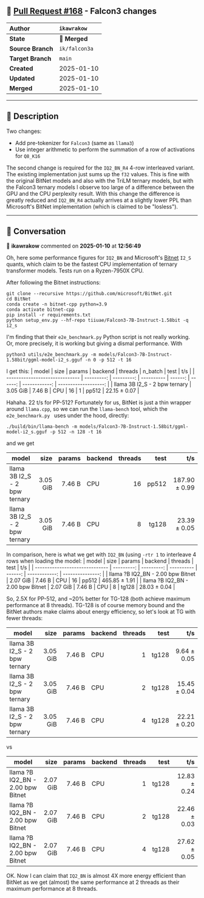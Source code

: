 ## 🔀 [Pull Request #168](https://github.com/ikawrakow/ik_llama.cpp/pull/168) - Falcon3 changes

| **Author** | `ikawrakow` |
| :--- | :--- |
| **State** | 🔀 **Merged** |
| **Source Branch** | `ik/falcon3a` |
| **Target Branch** | `main` |
| **Created** | 2025-01-10 |
| **Updated** | 2025-01-10 |
| **Merged** | 2025-01-10 |

---

## 📄 Description

Two changes:
* Add pre-tokenizer for `Falcon3` (same as `llama3`)
* Use integer arithmetic to perform the summation of a row of activations for `Q8_K16`

The second change is required for the `IQ2_BN_R4` 4-row interleaved variant. The existing implementation just sums up the `f32` values. This is fine with the original BitNet models and also with the TriLM ternary models, but with the Falcon3 ternary models I observe too large of a difference between the GPU and the CPU perplexity result. With this change the difference is greatly reduced and `IQ2_BN_R4` actually arrives at a slightly lower PPL than Microsoft's BitNet implementation (which is claimed to be "losless").

---

## 💬 Conversation

👤 **ikawrakow** commented on **2025-01-10** at **12:56:49**

Oh, here some performance figures for `IQ2_BN` and Microsoft's [Bitnet](https://github.com/microsoft/BitNet) `I2_S` quants, which claim to be the fastest CPU implementation of ternary transformer models. Tests run on a Ryzen-7950X CPU. 

After following the Bitnet instructions:
```
git clone --recursive https://github.com/microsoft/BitNet.git
cd BitNet
conda create -n bitnet-cpp python=3.9
conda activate bitnet-cpp
pip install -r requirements.txt
python setup_env.py --hf-repo tiiuae/Falcon3-7B-Instruct-1.58bit -q i2_s
```
I'm finding that their `e2e_benchmark.py` Python script is not really working. Or, more precisely, it is working but giving a dismal performance. With
```
python3 utils/e2e_benchmark.py -m models/Falcon3-7B-Instruct-1.58bit/ggml-model-i2_s.gguf -n 0 -p 512 -t 16
```
I get this:
| model                          |       size |     params | backend    | threads | n_batch |          test |                  t/s |
| ------------------------------ | ---------: | ---------: | ---------- | ------: | ------: | ------------: | -------------------: |
| llama 3B I2_S - 2 bpw ternary  |   3.05 GiB |     7.46 B | CPU        |      16 |       1 |         pp512 |         22.15 ± 0.07 |

Hahaha. 22 t/s for PP-512? Fortunately for us, BitNet is just a thin wrapper around `llama.cpp`, so we can run the `llama-bench` tool, which the  `e2e_benchmark.py ` uses under the hood, directly:
```
./build/bin/llama-bench -m models/Falcon3-7B-Instruct-1.58bit/ggml-model-i2_s.gguf -p 512 -n 128 -t 16
```
and we get

| model                          |       size |     params | backend    | threads |          test |                  t/s |
| ------------------------------ | ---------: | ---------: | ---------- | ------: | ------------: | -------------------: |
| llama 3B I2_S - 2 bpw ternary  |   3.05 GiB |     7.46 B | CPU        |      16 |         pp512 |        187.90 ± 0.99 |
| llama 3B I2_S - 2 bpw ternary  |   3.05 GiB |     7.46 B | CPU        |       8 |         tg128 |         23.39 ± 0.05 |

In comparison, here is what we get with `IQ2_BN` (using `-rtr 1` to interleave 4 rows when loading the model:
| model                          |       size |     params | backend    | threads |          test |              t/s |
| ------------------------------ | ---------: | ---------: | ---------- | ------: | ------------: | ---------------: |
| llama ?B IQ2_BN - 2.00 bpw Bitnet |   2.07 GiB |     7.46 B | CPU        |      16 |         pp512 |    465.85 ± 1.91 |
| llama ?B IQ2_BN - 2.00 bpw Bitnet |   2.07 GiB |     7.46 B | CPU        |       8 |         tg128 |     28.03 ± 0.04 |

So, 2.5X for PP-512, and ~20% better for TG-128 (both achieve maximum performance at 8 threads). TG-128 is of course memory bound and the BitNet authors make claims about energy efficiency, so let's look at TG with fewer threads:

| model                          |       size |     params | backend    | threads |          test |                  t/s |
| ------------------------------ | ---------: | ---------: | ---------- | ------: | ------------: | -------------------: |
| llama 3B I2_S - 2 bpw ternary  |   3.05 GiB |     7.46 B | CPU        |       1 |         tg128 |          9.64 ± 0.05 |
| llama 3B I2_S - 2 bpw ternary  |   3.05 GiB |     7.46 B | CPU        |       2 |         tg128 |         15.45 ± 0.04 |
| llama 3B I2_S - 2 bpw ternary  |   3.05 GiB |     7.46 B | CPU        |       4 |         tg128 |         22.21 ± 0.20 |

vs

| model                          |       size |     params | backend    | threads |          test |              t/s |
| ------------------------------ | ---------: | ---------: | ---------- | ------: | ------------: | ---------------: |
| llama ?B IQ2_BN - 2.00 bpw Bitnet |   2.07 GiB |     7.46 B | CPU        |       1 |         tg128 |     12.83 ± 0.24 |
| llama ?B IQ2_BN - 2.00 bpw Bitnet |   2.07 GiB |     7.46 B | CPU        |       2 |         tg128 |     22.46 ± 0.03 |
| llama ?B IQ2_BN - 2.00 bpw Bitnet |   2.07 GiB |     7.46 B | CPU        |       4 |         tg128 |     27.62 ± 0.05 |

OK. Now I can claim that `IQ2_BN` is almost 4X more energy efficient than BitNet as we get (almost) the same performance at 2 threads as their maximum performance at 8 threads.